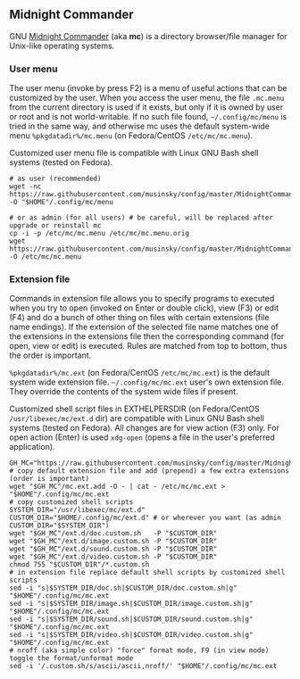 ## Midnight Commander

GNU [Midnight Commander](https://midnight-commander.org/) (aka **mc**) is a
directory browser/file manager for Unix-like operating systems.

### User menu

The user menu (invoke by press F2) is a menu of useful actions that can be
customized by the user. When you access the user menu, the file `.mc.menu` from
the current directory is used if it exists, but only if it is owned by user or
root and is not world-writable. If no such file found, `~/.config/mc/menu` is
tried in the same way, and otherwise mc uses the default system-wide menu
`%pkgdatadir%/mc.menu` (on Fedora/CentOS `/etc/mc/mc.menu`).

Customized user menu file is compatible with Linux GNU Bash shell systems
(tested on Fedora).

```
# as user (recommended)
wget -nc https://raw.githubusercontent.com/musinsky/config/master/MidnightCommander/mc.menu -O "$HOME"/.config/mc/menu
```
```
# or as admin (for all users) # be careful, will be replaced after upgrade or reinstall mc
cp -i -p /etc/mc/mc.menu /etc/mc/mc.menu.orig
wget https://raw.githubusercontent.com/musinsky/config/master/MidnightCommander/mc.menu -O /etc/mc/mc.menu
```

### Extension file

Commands in extension file allows you to specify programs to executed when you
try to open (invoked on Enter or double click), view (F3) or edit (F4) and do a
bunch of other thing on files with certain extensions (file name endings). If the
extension of the selected file name matches one of the extensions in the
extensions file then the corresponding command (for open, view or edit) is
executed. Rules are matched from top to bottom, thus the order is important.

`%pkgdatadir%/mc.ext` (on Fedora/CentOS `/etc/mc/mc.ext`) is the default system
wide extension file. `~/.config/mc/mc.ext` user's own extension file. They
override the contents of the system wide files if present.

Customized shell script files in EXTHELPERSDIR (on Fedora/CentOS
`/usr/libexec/mc/ext.d` dir) are compatible with Linux GNU Bash shell systems
(tested on Fedora). All changes are for view action (F3) only. For open action
(Enter) is used `xdg-open` (opens a file in the user's preferred application).

```
GH_MC="https://raw.githubusercontent.com/musinsky/config/master/MidnightCommander"
# copy default extension file and add (prepend) a few extra extensions (order is important)
wget "$GH_MC"/mc.ext.add -O - | cat - /etc/mc/mc.ext > "$HOME"/.config/mc/mc.ext
# copy customized shell scripts
SYSTEM_DIR="/usr/libexec/mc/ext.d"
CUSTOM_DIR="$HOME/.config/mc/ext.d" # or wherever you want (as admin CUSTOM_DIR="$SYSTEM_DIR")
wget "$GH_MC"/ext.d/doc.custom.sh   -P "$CUSTOM_DIR"
wget "$GH_MC"/ext.d/image.custom.sh -P "$CUSTOM_DIR"
wget "$GH_MC"/ext.d/sound.custom.sh -P "$CUSTOM_DIR"
wget "$GH_MC"/ext.d/video.custom.sh -P "$CUSTOM_DIR"
chmod 755 "$CUSTOM_DIR"/*.custom.sh
# in extension file replace default shell scripts by customized shell scripts
sed -i "s|$SYSTEM_DIR/doc.sh|$CUSTOM_DIR/doc.custom.sh|g"     "$HOME"/.config/mc/mc.ext
sed -i "s|$SYSTEM_DIR/image.sh|$CUSTOM_DIR/image.custom.sh|g" "$HOME"/.config/mc/mc.ext
sed -i "s|$SYSTEM_DIR/sound.sh|$CUSTOM_DIR/sound.custom.sh|g" "$HOME"/.config/mc/mc.ext
sed -i "s|$SYSTEM_DIR/video.sh|$CUSTOM_DIR/video.custom.sh|g" "$HOME"/.config/mc/mc.ext
# nroff (aka simple color) "force" format mode, F9 (in view mode) toggle the format/unformat mode
sed -i '/.custom.sh/s/ascii/ascii,nroff/' "$HOME"/.config/mc/mc.ext
```

